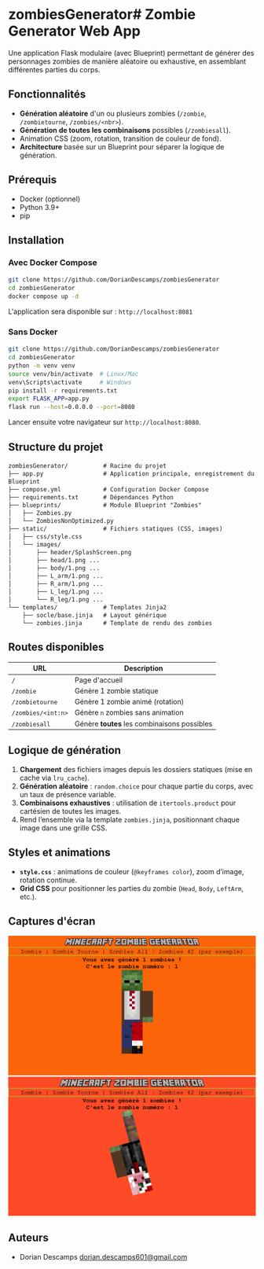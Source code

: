 # zombiesGenerator# Zombie Generator Web App

Une application Flask modulaire (avec Blueprint) permettant de générer des personnages zombies de manière aléatoire ou exhaustive, en assemblant différentes parties du corps.

## Fonctionnalités

- **Génération aléatoire** d'un ou plusieurs zombies (`/zombie`, `/zombietourne`, `/zombies/<nbr>`).
- **Génération de toutes les combinaisons** possibles (`/zombiesall`).
- Animation CSS (zoom, rotation, transition de couleur de fond).
- **Architecture** basée sur un Blueprint pour séparer la logique de génération.

## Prérequis

- Docker (optionnel)
- Python 3.9+
- pip

## Installation

### Avec Docker Compose

```bash
git clone https://github.com/DorianDescamps/zombiesGenerator
cd zombiesGenerator
docker compose up -d
```

L'application sera disponible sur : `http://localhost:8081`

### Sans Docker

```bash
git clone https://github.com/DorianDescamps/zombiesGenerator
cd zombiesGenerator
python -m venv venv
source venv/bin/activate  # Linux/Mac
venv\Scripts\activate     # Windows
pip install -r requirements.txt
export FLASK_APP=app.py
flask run --host=0.0.0.0 --port=8080
```

Lancer ensuite votre navigateur sur `http://localhost:8080`.

## Structure du projet

```
zombiesGenerator/          # Racine du projet
├── app.py                 # Application principale, enregistrement du Blueprint
├── compose.yml            # Configuration Docker Compose
├── requirements.txt       # Dépendances Python
├── blueprints/            # Module Blueprint "Zombies"
│   ├── Zombies.py
│   └── ZombiesNonOptimized.py
├── static/                # Fichiers statiques (CSS, images)
│   ├── css/style.css
│   └── images/
│       ├── header/SplashScreen.png
│       ├── head/1.png ...
│       ├── body/1.png ...
│       ├── L_arm/1.png ...
│       ├── R_arm/1.png ...
│       ├── L_leg/1.png ...
│       └── R_leg/1.png ...
└── templates/             # Templates Jinja2
    ├── socle/base.jinja   # Layout générique
    └── zombies.jinja      # Template de rendu des zombies
```

## Routes disponibles

| URL                   | Description                                      |
|-----------------------|--------------------------------------------------|
| `/`                   | Page d'accueil                                   |
| `/zombie`             | Génère 1 zombie statique                         |
| `/zombietourne`       | Génère 1 zombie animé (rotation)                 |
| `/zombies/<int:n>`    | Génère `n` zombies sans animation                |
| `/zombiesall`         | Génère **toutes** les combinaisons possibles     |

## Logique de génération

1. **Chargement** des fichiers images depuis les dossiers statiques (mise en cache via `lru_cache`).
2. **Génération aléatoire** : `random.choice` pour chaque partie du corps, avec un taux de présence variable.
3. **Combinaisons exhaustives** : utilisation de `itertools.product` pour cartésien de toutes les images.
4. Rend l’ensemble via la template `zombies.jinja`, positionnant chaque image dans une grille CSS.

## Styles et animations

- **`style.css`** : animations de couleur (`@keyframes color`), zoom d’image, rotation continue.
- **Grid CSS** pour positionner les parties du zombie (`Head`, `Body`, `LeftArm`, etc.).

## Captures d'écran

![1 Zombie /zombie](screenshots/1.png)
![tourne /zombietourne](screenshots/tourne.png)

## Auteurs

- Dorian Descamps <dorian.descamps601@gmail.com>
